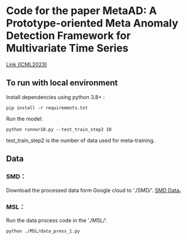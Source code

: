 # Code for the paper MetaAD: A Prototype-oriented Meta Anomaly Detection Framework for Multivariate Time Series

[Link (ICML2023)](https://openreview.net/forum?id=3vO4lS6PuF&referrer=%5Bthe%20profile%20of%20Yuxin%20Li%5D(%2Fprofile%3Fid%3D~Yuxin_Li3))
## To run with local environment

Install dependencies using python 3.8+ : 

```
pip install -r requirements.txt 
```

Run the model: 
```
python runner10.py --test_train_step2 10
```

test_train_step2 is the number of data used for meta-training.
## Data

### SMD：
Download the processed data form Google cloud to './SMD/'.
[SMD Data](https://drive.google.com/file/d/1rv6NMgb2F3CubasCiUayNnrSQXNvNPGC/view?usp=sharing)。


### MSL：
Run the data process code in the './MSL/'.
```
python ./MSL/data_press_1.py
```





